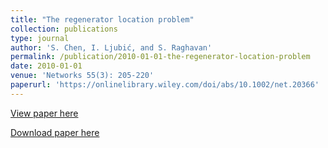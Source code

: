 ```yaml
---
title: "The regenerator location problem"
collection: publications
type: journal
author: 'S. Chen, I. Ljubić, and S. Raghavan'
permalink: /publication/2010-01-01-the-regenerator-location-problem
date: 2010-01-01
venue: 'Networks 55(3): 205-220'
paperurl: 'https://onlinelibrary.wiley.com/doi/abs/10.1002/net.20366'
---
```

[View paper here](https://onlinelibrary.wiley.com/doi/abs/10.1002/net.20366)

[Download paper here]({{site.url}}/docs/publications/rlp.pdf)
